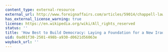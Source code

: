 ```yaml
---
content_type: external-resource
external_url: http://www.foreignaffairs.com/articles/59014/chappell-lawson/how-best-to-build-democracy-laying-a-foundation-for-the-new-iraq
has_external_license_warning: true
license: https://en.wikipedia.org/wiki/All_rights_reserved
status: ''
title: 'How Best to Build Democracy: Laying a Foundation for a New Iraq'
uid: 0ad01f30-2501-498b-a930-d0621d56063e
wayback_url: ''
---
```

